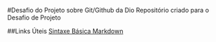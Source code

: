 #Desafio do Projeto sobre Git/Github da Dio
Repositório criado para o Desafio de Projeto

##Links Úteis
[Sintaxe Básica Markdown](http://www.markdownguide.org/basic-sintax/)
